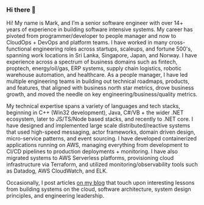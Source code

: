 ### Hi there 👋

Hi! My name is Mark, and I’m a senior software engineer with over 14+ years of experience in building software intensive systems. My career has pivoted from programmer/developer to people manager and now to CloudOps + DevOps and platform teams. I have worked in many cross-functional engineering roles across startups, scaleups, and fortune 500's, spanning work locations in Sri Lanka, Singapore, Japan, and Norway. I have experience across a spectrum of business domains such as fintech, proptech, energy/oil/gas, ERP systems, supply chain logistics, robotic warehouse automation, and healthcare. As a people manager, I have led multiple engineering teams in building out technical roadmaps, products, and features, that aligned with business north star metrics, drove business growth, and moved the needle on key engineering/business/quality metrics.

My technical expertise spans a variety of languages and tech stacks, beginning in C++ (Win32 development), Java, C#/VB + the wider .NET ecosystem, later to JS/TS/Node based stacks, and recently to .NET core. I have designed and implemented large scale distributed/reactive systems that used high-speed messaging, actor frameworks, domain driven design, micro-service patterns, and event sourcing. I have developed containerized applications running on AWS, managing everything from development to CI/CD pipelines to production deployments + monitoring. I have also migrated systems to AWS Serverless platforms, provisioning cloud infrastructure via Terraform, and utilized monitoring/observability tools such as Datadog, AWS CloudWatch, and ELK.

Occasionally, I post articles [on my blog](markfaction.github.io) that touch upon interesting lessons from building systems on the cloud, software architecture, system design principles, and engineering leadership.
